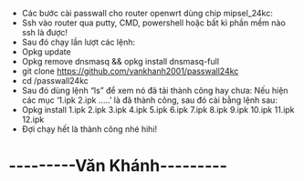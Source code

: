 - Các bước cài passwall cho router openwrt dùng chip mipsel_24kc:
- Ssh vào router qua putty, CMD, powershell hoặc bất kì phần mềm nào ssh là được!
- Sau đó chạy lần lượt các lệnh:
-	Opkg update
-	Opkg remove dnsmasq && opkg install dnsmasq-full
-	git clone https://github.com/vankhanh2001/passwall24kc
-	cd /passwall24kc
- Sau đó dùng lệnh “ls” để xem nó đã tải thành công hay chưa: Nếu hiện các mục ‘1.ipk 2.ipk .....’ là đã thành công, sau đó cài bằng lệnh sau:
-	Opkg install 1.ipk 2.ipk 3.ipk 4.ipk 5.ipk 6.ipk 7.ipk 8.ipk 9.ipk 10.ipk 11.ipk 12.ipk
- Đợi chạy hết là thành công nhé hihi!

# ---------Văn Khánh---------
